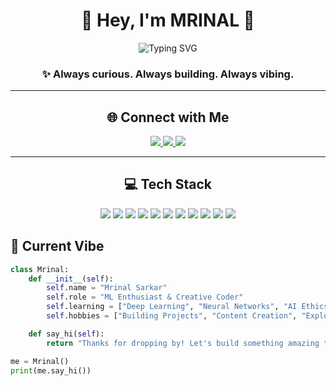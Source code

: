 <div align="center">

# 💫 Hey, I'm MRINAL 🫠

<img src="https://readme-typing-svg.demolab.com?font=Courier+Prime&weight=600&size=28&duration=2500&pause=1000&color=A78BFA&center=true&vCenter=true&width=550&lines=Gen+Z+Vibe+Coder;ML+Enthusiast;Full+Stack+Developer" alt="Typing SVG" />

### ✨ Always curious. Always building. Always vibing.

</div>

---

<div align="center">

## 🌐 Connect with Me

<p>
<a href="https://instagram.com/mrinal.san">
<img src="https://img.shields.io/badge/Instagram-E4405F?style=for-the-badge&logo=instagram&logoColor=white" />
</a>
<a href="https://www.linkedin.com/in/-mrinalsarkar/">
<img src="https://img.shields.io/badge/LinkedIn-0077B5?style=for-the-badge&logo=linkedin&logoColor=white" />
</a>
<a href="mailto:mrinalpsarkar@gmail.com">
<img src="https://img.shields.io/badge/Email-D14836?style=for-the-badge&logo=gmail&logoColor=white" />
</a>
</p>

</div>

---

<div align="center">

## 💻 Tech Stack

<p>
<img src="https://img.shields.io/badge/Python-3670A0?style=for-the-badge&logo=python&logoColor=ffdd54" />
<img src="https://img.shields.io/badge/C++-%2300599C.svg?style=for-the-badge&logo=c%2B%2B&logoColor=white" />
<img src="https://img.shields.io/badge/JavaScript-%23323330.svg?style=for-the-badge&logo=javascript&logoColor=%23F7DF1E" />
<img src="https://img.shields.io/badge/HTML5-%23E34F26.svg?style=for-the-badge&logo=html5&logoColor=white" />
<img src="https://img.shields.io/badge/CSS3-%231572B6.svg?style=for-the-badge&logo=css3&logoColor=white" />
<img src="https://img.shields.io/badge/Flask-%23000.svg?style=for-the-badge&logo=flask&logoColor=white" />
<img src="https://img.shields.io/badge/MySQL-4479A1.svg?style=for-the-badge&logo=mysql&logoColor=white" />
<img src="https://img.shields.io/badge/Pandas-%23150458.svg?style=for-the-badge&logo=pandas&logoColor=white" />
<img src="https://img.shields.io/badge/NumPy-%23013243.svg?style=for-the-badge&logo=numpy&logoColor=white" />
<img src="https://img.shields.io/badge/Git-%23F05033.svg?style=for-the-badge&logo=git&logoColor=white" />
<img src="https://img.shields.io/badge/GitHub-%23121011.svg?style=for-the-badge&logo=github&logoColor=white" />
</p>

</div>


## 🎯 Current Vibe

```python
class Mrinal:
    def __init__(self):
        self.name = "Mrinal Sarkar"
        self.role = "ML Enthusiast & Creative Coder"
        self.learning = ["Deep Learning", "Neural Networks", "AI Ethics"]
        self.hobbies = ["Building Projects", "Content Creation", "Exploring Tech"]

    def say_hi(self):
        return "Thanks for dropping by! Let's build something amazing together 🚀"

me = Mrinal()
print(me.say_hi())
